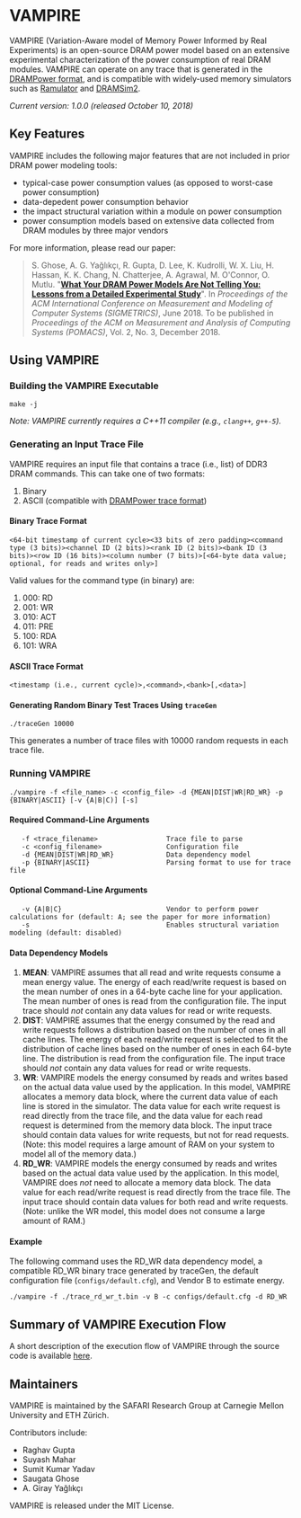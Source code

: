 # VAMPIRE

VAMPIRE (Variation-Aware model of Memory Power Informed by Real Experiments) is an open-source DRAM power model 
based on an extensive experimental characterization of the power consumption of real DRAM modules.
VAMPIRE can operate on any trace that is generated in the [DRAMPower format](http://www.drampower.info),
and is compatible with widely-used memory simulators such as
[Ramulator](https://github.com/CMU-SAFARI/ramulator/) and
[DRAMSim2](https://github.com/umd-memsys/DRAMSim2/).

*Current version: 1.0.0 (released October 10, 2018)*


## Key Features

VAMPIRE includes the following major features that are not included in prior DRAM power modeling tools:

- typical-case power consumption values (as opposed to worst-case power consumption)
- data-depedent power consumption behavior
- the impact structural variation within a module on power consumption
- power consumption models based on extensive data collected from DRAM modules by three major vendors


For more information, please read our paper:
>S. Ghose, A. G. Yağlıkçı, R. Gupta, D. Lee, K. Kudrolli, W. X. Liu, H. Hassan, K. K. Chang, N. Chatterjee, A. Agrawal, M. O'Connor, O. Mutlu.
>"[**What Your DRAM Power Models Are Not Telling You: Lessons from a Detailed Experimental Study**](http://users.ece.cmu.edu/~saugatag/papers/18sigmetrics_vampire.pdf)".
>In _Proceedings of the ACM International Conference on Measurement and Modeling of Computer Systems (SIGMETRICS)_, June 2018.
>To be published in _Proceedings of the ACM on Measurement and Analysis of Computing Systems (POMACS)_, Vol. 2, No. 3, December 2018.


## Using VAMPIRE

### Building the VAMPIRE Executable
```shell
make -j
```

*Note: VAMPIRE currently requires a C++11 compiler (e.g., `clang++`, `g++-5`).*


### Generating an Input Trace File

VAMPIRE requires an input file that contains a trace (i.e., list) of DDR3 DRAM commands.  This can take one of two formats:

1. Binary
2. ASCII (compatible with [DRAMPower trace format](http://www.drampower.info))

#### Binary Trace Format

```
<64-bit timestamp of current cycle><33 bits of zero padding><command type (3 bits)><channel ID (2 bits)><rank ID (2 bits)><bank ID (3 bits)><row ID (16 bits)><column number (7 bits)>[<64-byte data value; optional, for reads and writes only>]
```

Valid values for the command type (in binary) are:
1. 000: RD
2. 001: WR
3. 010: ACT
4. 011: PRE
5. 100: RDA
6. 101: WRA

#### ASCII Trace Format

```
<timestamp (i.e., current cycle)>,<command>,<bank>[,<data>]
```

#### Generating Random Binary Test Traces Using `traceGen`
```shell
./traceGen 10000
```

This generates a number of trace files with 10000 random requests in each trace file.


### Running VAMPIRE
```shell
./vampire -f <file_name> -c <config_file> -d {MEAN|DIST|WR|RD_WR} -p {BINARY|ASCII} [-v {A|B|C)] [-s]
```

#### Required Command-Line Arguments

```
   -f <trace_filename>                 Trace file to parse
   -c <config_filename>                Configuration file
   -d {MEAN|DIST|WR|RD_WR}             Data dependency model
   -p {BINARY|ASCII}                   Parsing format to use for trace file
```

#### Optional Command-Line Arguments

```
   -v {A|B|C}                          Vendor to perform power calculations for (default: A; see the paper for more information)
   -s                                  Enables structural variation modeling (default: disabled)
```
#### Data Dependency Models
1. __MEAN__:
   VAMPIRE assumes that all read and write requests consume a mean energy value.
   The energy of each read/write request is based on the mean number of ones in a 64-byte cache line for your application.
   The mean number of ones is read from the configuration file.
   The input trace should *not* contain any data values for read or write requests.
2. __DIST__:
   VAMPIRE assumes that the energy consumed by the read and write requests follows a distribution based on the number of ones in all cache lines.
   The energy of each read/write request is selected to fit the distribution of cache lines based on the number of ones in each 64-byte line.
   The distribution is read from the configuration file.
   The input trace should *not* contain any data values for read or write requests.   
3. __WR__:
   VAMPIRE models the energy consumed by reads and writes based on the actual data value used by the application.
   In this model, VAMPIRE allocates a memory data block, where the current data value of each line is stored in the simulator.
   The data value for each write request is read directly from the trace file, and the data value for each read request is determined from the memory data block.
   The input trace should contain data values for write requests, but not for read requests.
   (Note: this model requires a large amount of RAM on your system to model all of the memory data.)
4. __RD_WR__:
   VAMPIRE models the energy consumed by reads and writes based on the actual data value used by the application.
   In this model, VAMPIRE does *not* need to allocate a memory data block.
   The data value for each read/write request is read directly from the trace file.
   The input trace should contain data values for both read and write requests.
   (Note: unlike the WR model, this model does not consume a large amount of RAM.)

#### Example
The following command uses the RD_WR data dependency model, a compatible RD_WR binary trace generated by traceGen, the default configuration file (`configs/default.cfg`), and Vendor B to estimate energy.

```shell
./vampire -f ./trace_rd_wr_t.bin -v B -c configs/default.cfg -d RD_WR
```


## Summary of VAMPIRE Execution Flow
A short description of the execution flow of VAMPIRE through the source code is available [here](src/README.md).


## Maintainers

VAMPIRE is maintained by the SAFARI Research Group at Carnegie Mellon University and ETH Zürich.

Contributors include:

- Raghav Gupta
- Suyash Mahar
- Sumit Kumar Yadav
- Saugata Ghose
- A. Giray Yağlıkçı

VAMPIRE is released under the MIT License.
